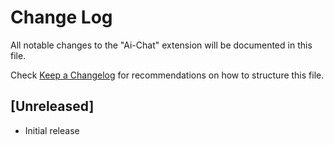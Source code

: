 # Change Log

All notable changes to the "Ai-Chat" extension will be documented in this file.

Check [Keep a Changelog](http://keepachangelog.com/) for recommendations on how to structure this file.

## [Unreleased]

- Initial release